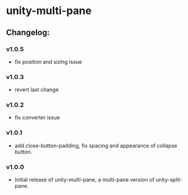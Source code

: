 # unity-multi-pane

## Changelog:

### v1.0.5
- fix position and sizing issue

### v1.0.3
- revert last change

### v1.0.2
- fix converter issue

### v1.0.1
- add close-button-padding, fix spacing and appearance of collapse button.

### v1.0.0
- Initial release of unity-multi-pane, a multi-pane version of unity-split-pane.
